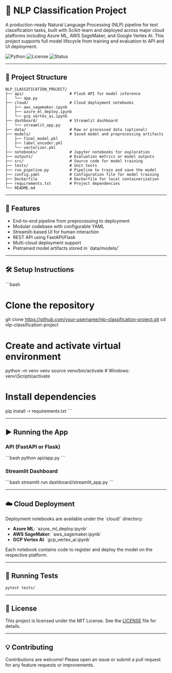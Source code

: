 # 🧠 NLP Classification Project

A production-ready Natural Language Processing (NLP) pipeline for text classification tasks, built with Scikit-learn and deployed across major cloud platforms including Azure ML, AWS SageMaker, and Google Vertex AI. This project supports full model lifecycle from training and evaluation to API and UI deployment.

![Python](https://img.shields.io/badge/Python-3.8%2B-blue)
![License](https://img.shields.io/badge/License-MIT-green)
![Status](https://img.shields.io/badge/Status-Active-brightgreen)

---

## 📁 Project Structure

```
NLP_CLASSIFICATION_PROJECT/
├── api/                    # Flask API for model inference
│   └── app.py
├── cloud/                  # Cloud deployment notebooks
│   ├── aws_sagemaker.ipynb
│   ├── azure_ml_deploy.ipynb
│   └── gcp_vertex_ai.ipynb
├── dashboard/              # Streamlit dashboard
│   └── streamlit_app.py
├── data/                   # Raw or processed data (optional)
├── models/                 # Saved model and preprocessing artifacts
│   ├── final_model.pkl
│   ├── label_encoder.pkl
│   └── vectorizer.pkl
├── notebooks/              # Jupyter notebooks for exploration
├── outputs/                # Evaluation metrics or model outputs
├── src/                    # Source code for model training
├── tests/                  # Unit tests
├── run_pipeline.py         # Pipeline to train and save the model
├── config.yaml             # Configuration file for model training
├── Dockerfile              # Dockerfile for local containerization
├── requirements.txt        # Project dependencies
└── README.md
```

---

## 🚀 Features

- End-to-end pipeline from preprocessing to deployment
- Modular codebase with configurable YAML
- Streamlit-based UI for human interaction
- REST API using FastAPI/Flask
- Multi-cloud deployment support
- Pretrained model artifacts stored in \`data/models/\`

---

## 🛠️ Setup Instructions

\`\`\`bash
# Clone the repository
git clone https://github.com/your-username/nlp-classification-project.git
cd nlp-classification-project

# Create and activate virtual environment
python -m venv venv
source venv/bin/activate  # Windows: venv\Scripts\activate

# Install dependencies
pip install -r requirements.txt
\`\`\`

---

## ▶️ Running the App

### API (FastAPI or Flask)

\`\`\`bash
python api/app.py
\`\`\`

### Streamlit Dashboard

\`\`\`bash
streamlit run dashboard/streamlit_app.py
\`\`\`

---

## ☁️ Cloud Deployment

Deployment notebooks are available under the \`cloud/\` directory:

- **Azure ML**: \`azure_ml_deploy.ipynb\`
- **AWS SageMaker**: \`aws_sagemaker.ipynb\`
- **GCP Vertex AI**: \`gcp_vertex_ai.ipynb\`

Each notebook contains code to register and deploy the model on the respective platform.

---

## 🧪 Running Tests

```bash
pytest tests/
```

---

## 📌 License

This project is licensed under the MIT License. See the [LICENSE](LICENSE) file for details.

---

## 💡 Contributing

Contributions are welcome! Please open an issue or submit a pull request for any feature requests or improvements.
